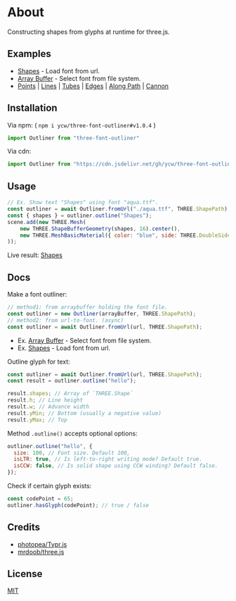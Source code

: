 # About

Constructing shapes from glyphs at runtime for three.js. 

## Examples 

- [Shapes](https://ycw.github.io/three-font-outliner/examples/shapes/) - Load font from url.
- [Array Buffer](https://ycw.github.io/three-font-outliner/examples/array-buffer/) - Select font from file system.
- [Points](https://ycw.github.io/three-font-outliner/examples/points/)
  | [Lines](https://ycw.github.io/three-font-outliner/examples/lines/) 
  | [Tubes](https://ycw.github.io/three-font-outliner/examples/tubes/)
  | [Edges](https://ycw.github.io/three-font-outliner/examples/edges/)
  | [Along Path](https://ycw.github.io/three-font-outliner/examples/along-path/)
  | [Cannon](https://ycw.github.io/three-font-outliner/examples/cannon/)

## Installation

Via npm: ( `npm i ycw/three-font-outliner#v1.0.4` )

```js
import Outliner from "three-font-outliner"
```

Via cdn:

```js
import Outliner from "https://cdn.jsdelivr.net/gh/ycw/three-font-outliner@1.0.4/dist/lib.esm.js"
```

## Usage

```js
// Ex. Show text "Shapes" using font "aqua.ttf".
const outliner = await Outliner.fromUrl("./aqua.ttf", THREE.ShapePath);
const { shapes } = outliner.outline("Shapes");
scene.add(new THREE.Mesh(
    new THREE.ShapeBufferGeometry(shapes, 16).center(),
    new THREE.MeshBasicMaterial({ color: "blue", side: THREE.DoubleSide })
));
```

Live result: [Shapes](https://ycw.github.io/three-font-outliner/examples/shapes/)

## Docs

Make a font outliner:

```js
// method1: from arraybuffer holding the font file.
const outliner = new Outliner(arrayBuffer, THREE.ShapePath);
// method2: from url-to-font. (async)
const outliner = await Outliner.fromUrl(url, THREE.ShapePath);
```
- Ex. [Array Buffer](https://ycw.github.io/three-font-outliner/examples/array-buffer/) - Select font from file system.
- Ex. [Shapes](https://ycw.github.io/three-font-outliner/examples/shapes/) - Load font from url.

Outline glyph for text:

```js
const outliner = await Outliner.fromUrl(url, THREE.ShapePath);
const result = outliner.outline("hello");

result.shapes; // Array of `THREE.Shape`
result.h; // Line height
result.w; // Advance width
result.yMin; // Bottom (usually a negative value)
result.yMax; // Top
```

Method `.outline()` accepts optional options:

```js
outliner.outline("hello", {
  size: 100, // Font size. Default 100,
  isLTR: true, // Is left-to-right writing mode? Default true.
  isCCW: false, // Is solid shape using CCW winding? Default false.
});
```

Check if certain glyph exists:

```js
const codePoint = 65;
outliner.hasGlyph(codePoint); // true / false
```

## Credits

- [photopea/Typr.js](https://github.com/photopea/Typr.js)
- [mrdoob/three.js](https://github.com/mrdoob/three.js)

## License

[MIT](LICENSE)
